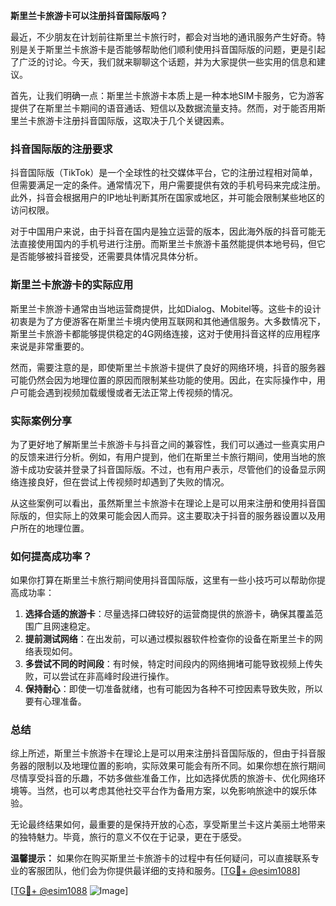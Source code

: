 **斯里兰卡旅游卡可以注册抖音国际版吗？**

最近，不少朋友在计划前往斯里兰卡旅行时，都会对当地的通讯服务产生好奇。特别是关于斯里兰卡旅游卡是否能够帮助他们顺利使用抖音国际版的问题，更是引起了广泛的讨论。今天，我们就来聊聊这个话题，并为大家提供一些实用的信息和建议。

首先，让我们明确一点：斯里兰卡旅游卡本质上是一种本地SIM卡服务，它为游客提供了在斯里兰卡期间的语音通话、短信以及数据流量支持。然而，对于能否用斯里兰卡旅游卡注册抖音国际版，这取决于几个关键因素。

### 抖音国际版的注册要求

抖音国际版（TikTok）是一个全球性的社交媒体平台，它的注册过程相对简单，但需要满足一定的条件。通常情况下，用户需要提供有效的手机号码来完成注册。此外，抖音会根据用户的IP地址判断其所在国家或地区，并可能会限制某些地区的访问权限。

对于中国用户来说，由于抖音在国内是独立运营的版本，因此海外版的抖音可能无法直接使用国内的手机号进行注册。而斯里兰卡旅游卡虽然能提供本地号码，但它是否能够被抖音接受，还需要具体情况具体分析。

### 斯里兰卡旅游卡的实际应用

斯里兰卡旅游卡通常由当地运营商提供，比如Dialog、Mobitel等。这些卡的设计初衷是为了方便游客在斯里兰卡境内使用互联网和其他通信服务。大多数情况下，斯里兰卡旅游卡都能够提供稳定的4G网络连接，这对于使用抖音这样的应用程序来说是非常重要的。

然而，需要注意的是，即使斯里兰卡旅游卡提供了良好的网络环境，抖音的服务器可能仍然会因为地理位置的原因而限制某些功能的使用。因此，在实际操作中，用户可能会遇到视频加载缓慢或者无法正常上传视频的情况。

### 实际案例分享

为了更好地了解斯里兰卡旅游卡与抖音之间的兼容性，我们可以通过一些真实用户的反馈来进行分析。例如，有用户提到，他们在斯里兰卡旅行期间，使用当地的旅游卡成功安装并登录了抖音国际版。不过，也有用户表示，尽管他们的设备显示网络连接良好，但在尝试上传视频时却遇到了失败的情况。

从这些案例可以看出，虽然斯里兰卡旅游卡在理论上是可以用来注册和使用抖音国际版的，但实际上的效果可能会因人而异。这主要取决于抖音的服务器设置以及用户所在的地理位置。

### 如何提高成功率？

如果你打算在斯里兰卡旅行期间使用抖音国际版，这里有一些小技巧可以帮助你提高成功率：

1. **选择合适的旅游卡**：尽量选择口碑较好的运营商提供的旅游卡，确保其覆盖范围广且网速稳定。
2. **提前测试网络**：在出发前，可以通过模拟器软件检查你的设备在斯里兰卡的网络表现如何。
3. **多尝试不同的时间段**：有时候，特定时间段内的网络拥堵可能导致视频上传失败，可以尝试在非高峰时段进行操作。
4. **保持耐心**：即使一切准备就绪，也有可能因为各种不可控因素导致失败，所以要有心理准备。

### 总结

综上所述，斯里兰卡旅游卡在理论上是可以用来注册抖音国际版的，但由于抖音服务器的限制以及地理位置的影响，实际效果可能会有所不同。如果你想在旅行期间尽情享受抖音的乐趣，不妨多做些准备工作，比如选择优质的旅游卡、优化网络环境等。当然，也可以考虑其他社交平台作为备用方案，以免影响旅途中的娱乐体验。

无论最终结果如何，最重要的是保持开放的心态，享受斯里兰卡这片美丽土地带来的独特魅力。毕竟，旅行的意义不仅在于记录，更在于感受。

**温馨提示：** 如果你在购买斯里兰卡旅游卡的过程中有任何疑问，可以直接联系专业的客服团队，他们会为你提供最详细的支持和服务。[[TG💪+ @esim1088](https://t.me/s/esim1088)]

[[TG💪+ @esim1088](https://t.me/s/esim1088) ![Image](https://i.postimg.cc/4NQfJmqS/Snipaste-2025-05-13-00-14-12.png)]